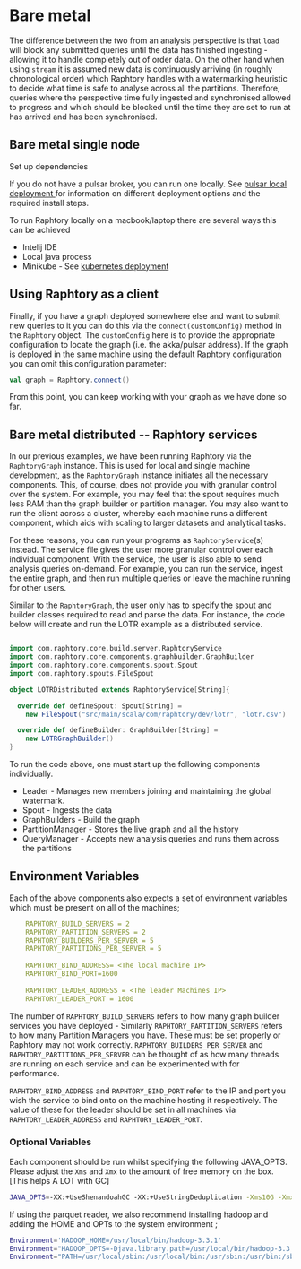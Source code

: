 # Bare metal

The difference between the two from an analysis perspective is that `load` will block any submitted queries until the data has finished ingesting - allowing it to handle completely out of order data. On the other hand when using `stream` it is assumed new data is continuously arriving (in roughly chronological order) which Raphtory handles with a watermarking heuristic to decide what time is safe to analyse across all the partitions. Therefore, queries where the perspective time   fully ingested and synchronised allowed to progress and which should be blocked until the time they are set to run at has arrived and has been synchronised.


## Bare metal single node

Set up dependencies

If you do not have a pulsar broker, you can run one locally. See [ pulsar local deployment ](pulsarlocal.md) for information on different deployment options and the required install steps.

To run Raphtory locally on a macbook/laptop there are several ways this can be achieved
- Intelij IDE
- Local java process 
- Minikube - See [ kubernetes deployment ](kubernetes.md)



## Using Raphtory as a client

Finally, if you have a graph deployed somewhere else and want to submit new queries to it you can do this via the `connect(customConfig)` method in the `Raphtory` object. The `customConfig` here is to provide the appropriate configuration to locate the graph (i.e. the akka/pulsar address). If the graph is deployed in the same machine using the default Raphtory configuration you can omit this configuration parameter:

```scala
val graph = Raphtory.connect()
```

From this point, you can keep working with your graph as we have done so far.

## Bare metal distributed -- Raphtory services

In our previous examples, we have been running Raphtory via the `RaphtoryGraph`
instance. This is used for local and single machine development, as the `RaphtoryGraph` instance
initiates all the necessary components. This, of course, does not provide
you with granular control over the system. For example, you may feel that the spout requires
much less RAM than the graph builder or partition manager. You may also want to 
run the client across a cluster, whereby each machine runs a different component, which aids
with scaling to larger datasets and analytical tasks. 

For these reasons, you can run your programs as `RaphtoryService`(s) instead. 
The service file gives the user more granular control over each individual component. 
With the service, the user is also able to send analysis queries on-demand. 
For example, you can run the service, ingest the entire graph, and then run multiple
queries or leave the machine running for other users. 


Similar to the `RaphtoryGraph`, the user only has to specify the spout and builder classes required to read and parse the data. For instance, the code below will create and run the LOTR example as a distributed service. 

```scala

import com.raphtory.core.build.server.RaphtoryService
import com.raphtory.core.components.graphbuilder.GraphBuilder
import com.raphtory.core.components.spout.Spout
import com.raphtory.spouts.FileSpout

object LOTRDistributed extends RaphtoryService[String]{

  override def defineSpout: Spout[String] = 
    new FileSpout("src/main/scala/com/raphtory/dev/lotr", "lotr.csv")

  override def defineBuilder: GraphBuilder[String] = 
    new LOTRGraphBuilder()
}
```

To run the code above, one must start up the following components individually. 

* Leader - Manages new members joining and maintaining the global watermark. 
* Spout - Ingests the data
* GraphBuilders - Build the graph
* PartitionManager - Stores the live graph and all the history 
* QueryManager - Accepts new analysis queries and runs them across the partitions

## Environment Variables 

Each of the above components also expects a set of environment variables which must be present on all of the machines; 

```yaml
    RAPHTORY_BUILD_SERVERS = 2
    RAPHTORY_PARTITION_SERVERS = 2
    RAPHTORY_BUILDERS_PER_SERVER = 5
    RAPHTORY_PARTITIONS_PER_SERVER = 5
    
    RAPHTORY_BIND_ADDRESS= <The local machine IP>
    RAPHTORY_BIND_PORT=1600
    
    RAPHTORY_LEADER_ADDRESS = <The leader Machines IP>
    RAPHTORY_LEADER_PORT = 1600
```
The number of `RAPHTORY_BUILD_SERVERS` refers to how many graph builder services you have deployed - Similarly `RAPHTORY_PARTITION_SERVERS` refers to how many Partition Managers you have. These must be set properly or Raphtory may not work correctly. `RAPHTORY_BUILDERS_PER_SERVER` and `RAPHTORY_PARTITIONS_PER_SERVER` can be thought of as how many threads are running on each service and can be experimented with for performance. 

`RAPHTORY_BIND_ADDRESS` and `RAPHTORY_BIND_PORT` refer to the IP and port you wish the service to bind onto on the machine hosting it respectively. The value of these for the leader should be set in all machines via `RAPHTORY_LEADER_ADDRESS` and `RAPHTORY_LEADER_PORT`.

### Optional Variables

Each component should be run whilst specifying the following JAVA_OPTS.
Please adjust the `Xms` and `Xmx` to the amount of free memory on the box.  [This helps A LOT with GC]

```bash
JAVA_OPTS=-XX:+UseShenandoahGC -XX:+UseStringDeduplication -Xms10G -Xmx10G -Xss128M
```

If using the parquet reader, we also recommend installing hadoop and adding the HOME and OPTs to the system environment ;

```bash
Environment='HADOOP_HOME=/usr/local/bin/hadoop-3.3.1'
Environment="HADOOP_OPTS=-Djava.library.path=/usr/local/bin/hadoop-3.3.1/lib/native"
Environment="PATH=/usr/local/sbin:/usr/local/bin:/usr/sbin:/usr/bin:/sbin:/bin:/usr/games:/usr/local/games:/snap/bin:/usr/local/bin/hadoop-3.3.1/bin/:/usr/local/bin/hadoop-3.3.1/sbin/
```
